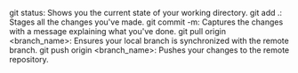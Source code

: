 git status: Shows you the current state of your working directory.
git add .: Stages all the changes you've made.
git commit -m: Captures the changes with a message explaining what you've done.
git pull origin <branch_name>: Ensures your local branch is synchronized with the remote branch.
git push origin <branch_name>: Pushes your changes to the remote repository.
